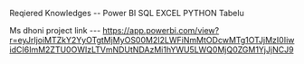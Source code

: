 Reqiered Knowledges -- Power BI
                       SQL
                       EXCEL
                       PYTHON 
                       Tabelu

Ms dhoni project link --- https://app.powerbi.com/view?r=eyJrIjoiMTZkY2YyOTgtMjMyOS00M2I2LWFiNmMtODcwMTg1OTJjMzI0IiwidCI6ImM2ZTU0OWIzLTVmNDUtNDAzMi1hYWU5LWQ0MjQ0ZGM1YjJjNCJ9
